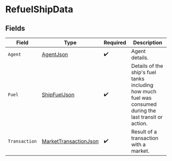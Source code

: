 # RefuelShipData


## Fields

| Field                                                                                                    | Type                                                                                                     | Required                                                                                                 | Description                                                                                              |
| -------------------------------------------------------------------------------------------------------- | -------------------------------------------------------------------------------------------------------- | -------------------------------------------------------------------------------------------------------- | -------------------------------------------------------------------------------------------------------- |
| `Agent`                                                                                                  | [AgentJson](../../Models/Components/AgentJson.md)                                                        | :heavy_check_mark:                                                                                       | Agent details.                                                                                           |
| `Fuel`                                                                                                   | [ShipFuelJson](../../Models/Components/ShipFuelJson.md)                                                  | :heavy_check_mark:                                                                                       | Details of the ship's fuel tanks including how much fuel was consumed during the last transit or action. |
| `Transaction`                                                                                            | [MarketTransactionJson](../../Models/Components/MarketTransactionJson.md)                                | :heavy_check_mark:                                                                                       | Result of a transaction with a market.                                                                   |